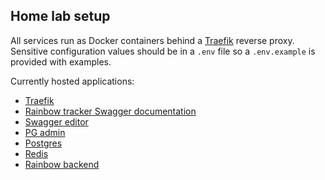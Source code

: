## Home lab setup

All services run as Docker containers behind a [Traefik](https://traefik.io/) reverse proxy. Sensitive configuration values should be in a `.env` file so a `.env.example` is provided with examples. 

Currently hosted applications:
- [Traefik](https://traefik.io/)
- [Rainbow tracker Swagger documentation](https://github.com/swagger-api/swagger-ui)
- [Swagger editor](https://github.com/swagger-api/swagger-editor)
- [PG admin](https://www.pgadmin.org/docs/pgadmin4/latest/container_deployment.html)
- [Postgres](https://hub.docker.com/_/postgres)
- [Redis](https://hub.docker.com/_/redis)
- [Rainbow backend](https://github.com/emilsbee/rainbow-tracker-backend)